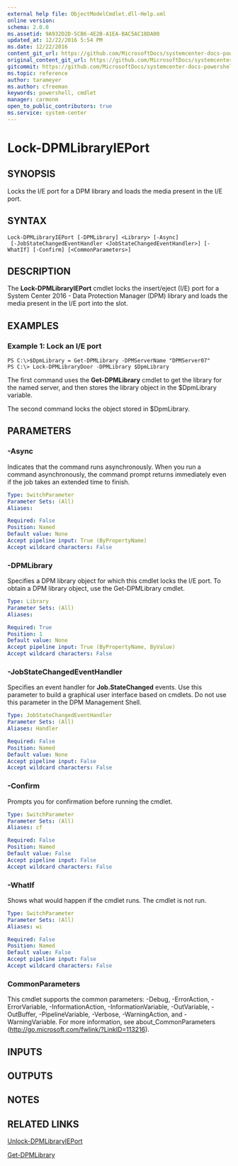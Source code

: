```yaml
---
external help file: ObjectModelCmdlet.dll-Help.xml
online version: 
schema: 2.0.0
ms.assetid: 9A932D2D-5CB6-4E2B-A1EA-BAC5AC18DA00
updated_at: 12/22/2016 5:54 PM
ms.date: 12/22/2016
content_git_url: https://github.com/MicrosoftDocs/systemcenter-docs-powershell/blob/master/systemcenter-cmdlets/SystemCenter2016/DataProtectionManager/vlatest/Lock-DPMLibraryIEPort.md
original_content_git_url: https://github.com/MicrosoftDocs/systemcenter-docs-powershell/blob/master/systemcenter-cmdlets/SystemCenter2016/DataProtectionManager/vlatest/Lock-DPMLibraryIEPort.md
gitcommit: https://github.com/MicrosoftDocs/systemcenter-docs-powershell/blob/17c3a51bd892aad46c731d9f381f0704b4815004/systemcenter-cmdlets/SystemCenter2016/DataProtectionManager/vlatest/Lock-DPMLibraryIEPort.md
ms.topic: reference
author: tarameyer
ms.author: cfreeman
keywords: powershell, cmdlet
manager: carmonm
open_to_public_contributors: true
ms.service: system-center
---
```


# Lock-DPMLibraryIEPort

## SYNOPSIS
Locks the I/E port for a DPM library and loads the media present in the I/E port.

## SYNTAX

```
Lock-DPMLibraryIEPort [-DPMLibrary] <Library> [-Async]
 [-JobStateChangedEventHandler <JobStateChangedEventHandler>] [-WhatIf] [-Confirm] [<CommonParameters>]
```

## DESCRIPTION
The **Lock-DPMLibraryIEPort** cmdlet locks the insert/eject (I/E) port for a System Center 2016 - Data Protection Manager (DPM) library and loads the media present in the I/E port into the slot.

## EXAMPLES

### Example 1: Lock an I/E port
```
PS C:\>$DpmLibrary = Get-DPMLibrary -DPMServerName "DPMServer07"
PS C:\> Lock-DPMLibraryDoor -DPMLibrary $DpmLibrary
```

The first command uses the **Get-DPMLibrary** cmdlet to get the library for the named server, and then stores the library object in the $DpmLibrary variable.

The second command locks the object stored in $DpmLibrary.

## PARAMETERS

### -Async
Indicates that the command runs asynchronously.
When you run a command asynchronously, the command prompt returns immediately even if the job takes an extended time to finish.

```yaml
Type: SwitchParameter
Parameter Sets: (All)
Aliases: 

Required: False
Position: Named
Default value: None
Accept pipeline input: True (ByPropertyName)
Accept wildcard characters: False
```

### -DPMLibrary
Specifies a DPM library object for which this cmdlet locks the I/E port.
To obtain a DPM library object, use the Get-DPMLibrary cmdlet.

```yaml
Type: Library
Parameter Sets: (All)
Aliases: 

Required: True
Position: 1
Default value: None
Accept pipeline input: True (ByPropertyName, ByValue)
Accept wildcard characters: False
```

### -JobStateChangedEventHandler
Specifies an event handler for **Job.StateChanged** events.
Use this parameter to build a graphical user interface based on cmdlets.
Do not use this parameter in the DPM Management Shell.

```yaml
Type: JobStateChangedEventHandler
Parameter Sets: (All)
Aliases: Handler

Required: False
Position: Named
Default value: None
Accept pipeline input: False
Accept wildcard characters: False
```

### -Confirm
Prompts you for confirmation before running the cmdlet.

```yaml
Type: SwitchParameter
Parameter Sets: (All)
Aliases: cf

Required: False
Position: Named
Default value: False
Accept pipeline input: False
Accept wildcard characters: False
```

### -WhatIf
Shows what would happen if the cmdlet runs.
The cmdlet is not run.

```yaml
Type: SwitchParameter
Parameter Sets: (All)
Aliases: wi

Required: False
Position: Named
Default value: False
Accept pipeline input: False
Accept wildcard characters: False
```

### CommonParameters
This cmdlet supports the common parameters: -Debug, -ErrorAction, -ErrorVariable, -InformationAction, -InformationVariable, -OutVariable, -OutBuffer, -PipelineVariable, -Verbose, -WarningAction, and -WarningVariable. For more information, see about_CommonParameters (http://go.microsoft.com/fwlink/?LinkID=113216).

## INPUTS

## OUTPUTS

## NOTES

## RELATED LINKS

[Unlock-DPMLibraryIEPort](xref:SystemCenter2016/DataProtectionManager/vlatest/Unlock-DPMLibraryIEPort.md)

[Get-DPMLibrary](xref:SystemCenter2016/DataProtectionManager/vlatest/Get-DPMLibrary.md)

